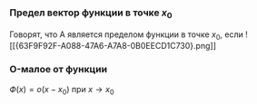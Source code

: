 
### Предел вектор функции в точке $x_0$
Говорят, что A является пределом функции в точке $x_0$, если
![[{63F9F92F-A088-47A6-A7A8-0B0EECD1C730}.png]]
### O-малое от функции
$Ф(x) = o(x - x_0)$ при $x \to x_0$
